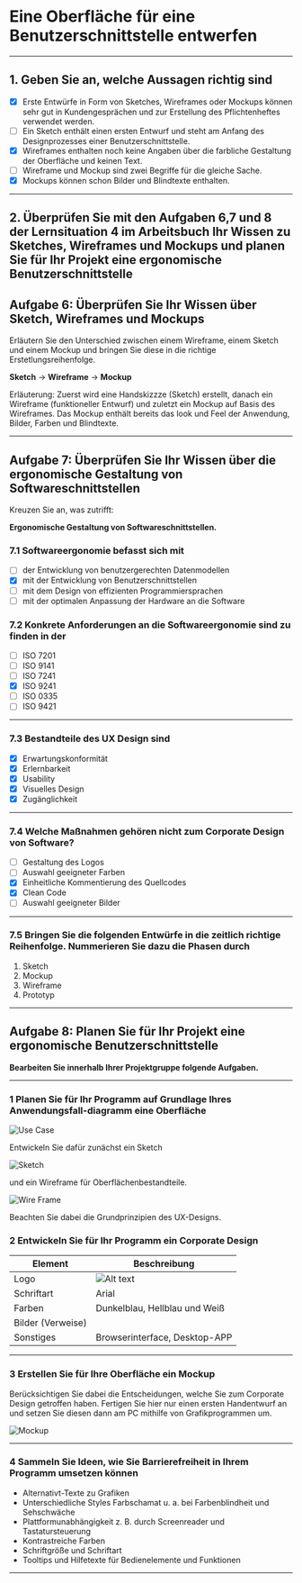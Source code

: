 # Eine Oberfläche für eine Benutzerschnittstelle entwerfen

---

## 1. Geben Sie an, welche Aussagen richtig sind

- [x] Erste Entwürfe in Form von Sketches, Wireframes oder Mockups können sehr gut in Kundengesprächen und zur Erstellung des Pflichtenheftes verwendet werden.
- [ ] Ein Sketch enthält einen ersten Entwurf und steht am Anfang des Designprozesses einer Benutzerschnittstelle.
- [x] Wireframes enthalten noch keine Angaben über die farbliche Gestaltung der Oberfläche und keinen Text.
- [ ] Wireframe und Mockup sind zwei Begriffe für die gleiche Sache.
- [x] Mockups können schon Bilder und Blindtexte enthalten.

---

## 2. Überprüfen Sie mit den Aufgaben 6,7 und 8 der Lernsituation 4 im Arbeitsbuch Ihr Wissen zu Sketches, Wireframes und Mockups und planen Sie für Ihr Projekt eine ergonomische Benutzerschnittstelle

## Aufgabe 6: Überprüfen Sie Ihr Wissen über Sketch, Wireframes und Mockups

Erläutern Sie den Unterschied zwischen einem Wireframe, einem Sketch und einem Mockup und bringen Sie
diese in die richtige Erstetlungsreihenfolge.

__Sketch__ -> __Wireframe__ ->  __Mockup__

Erläuterung: Zuerst wird eine Handskizzze (Sketch) erstellt, danach ein Wireframe (funktioneller Entwurf) und zuletzt ein Mockup auf Basis des Wireframes. Das Mockup enthält bereits das look und Feel der Anwendung, Bilder, Farben und Blindtexte.

---

## Aufgabe 7: Überprüfen Sie Ihr Wissen über die ergonomische Gestaltung von Softwareschnittstellen

Kreuzen Sie an, was zutrifft:

__Ergonomische Gestaltung von Softwareschnittstellen.__

### 7.1 Softwareergonomie befasst sich mit

- [ ] der Entwicklung von benutzergerechten Datenmodellen
- [x] mit der Entwicklung von Benutzerschnittstellen
- [ ] mit dem Design von effizienten Programmiersprachen
- [ ] mit der optimalen Anpassung der Hardware an die Software

### 7.2 Konkrete Anforderungen an die Softwareergonomie sind zu finden in der

- [ ] ISO 7201
- [ ] ISO 9141
- [ ] ISO 7241
- [x] ISO 9241
- [ ] ISO 0335
- [ ] ISO 9421

---

### 7.3 Bestandteile des UX Design sind

- [x] Erwartungskonformität
- [x] Erlernbarkeit
- [x] Usability
- [x] Visuelles Design
- [x] Zugänglichkeit

---

### 7.4 Welche Maßnahmen gehören nicht zum Corporate Design von Software?

- [ ] Gestaltung des Logos
- [ ] Auswahl geeigneter Farben
- [x] Einheitliche Kommentierung des Quellcodes
- [x] Clean Code
- [ ] Auswahl geeigneter Bilder

---

### 7.5 Bringen Sie die folgenden Entwürfe in die zeitlich richtige Reihenfolge. Nummerieren Sie dazu die Phasen durch

1. Sketch
2. Mockup
3. Wireframe
4. Prototyp

---

## Aufgabe 8: Planen Sie für Ihr Projekt eine ergonomische Benutzerschnittstelle

__Bearbeiten Sie innerhalb Ihrer Projektgruppe folgende Aufgaben.__

---

### 1 Planen Sie für Ihr Programm auf Grundlage Ihres Anwendungsfall-diagramm eine Oberfläche

![Use Case](use_case.png)

Entwickeln Sie dafür zunächst ein Sketch

![Sketch](scetch.jpg)

und ein Wireframe für Oberflächenbestandteile.

![Wire Frame](image.png)

 Beachten Sie dabei die Grundprinzipien des UX-Designs.

### 2 Entwickeln Sie für Ihr Programm ein Corporate Design

| Element | Beschreibung |
| --- | --- |
| Logo | ![Alt text](logo.jpg) |
| Schriftart | Arial |
| Farben | Dunkelblau, Hellblau und Weiß |
| Bilder (Verweise) | |
| Sonstiges | Browserinterface, Desktop-APP |

---

### 3 Erstellen Sie für Ihre Oberfläche ein Mockup

Berücksichtigen Sie dabei die Entscheidungen, welche Sie zum Corporate Design getroffen haben. Fertigen Sie hier nur einen ersten Handentwurf an und setzen Sie diesen dann am PC mithilfe von Grafikprogrammen um.

![Mockup](Mockup_explanation_and_examples_Design_and_Prototyping.png)

---

### 4 Sammeln Sie Ideen, wie Sie Barrierefreiheit in Ihrem Programm umsetzen können

- Alternativt-Texte zu Grafiken
- Unterschiedliche Styles Farbschamat u. a. bei Farbenblindheit und Sehschwäche
- Plattformunabhängigkeit z. B. durch Screenreader und Tastatursteuerung
- Kontrastreiche Farben
- Schriftgröße und Schriftart
- Tooltips und Hilfetexte für Bedienelemente und Funktionen

---
